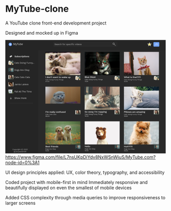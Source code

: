 # MyTube-clone

A YouTube clone front-end development project

Designed and mocked up in Figma

![Alt Text](/images/MyTube-Design.png)
https://www.figma.com/file/L7nsUKpDiYdv8NxWSnWiuS/MyTube.com?node-id=0%3A1

UI design principles applied:
UX, color theory, typography, and accessibility

Coded project with mobile-first in mind
Immediately responsive and beautifully displayed on even the smallest of mobile devices 

Added CSS complexity through media queries to improve responsiveness to larger screens
